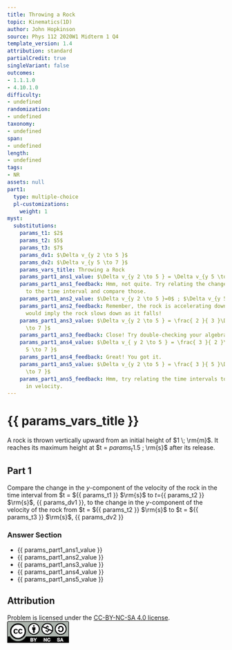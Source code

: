 ```yaml
---
title: Throwing a Rock
topic: Kinematics(1D)
author: John Hopkinson
source: Phys 112 2020W1 Midterm 1 Q4
template_version: 1.4
attribution: standard
partialCredit: true
singleVariant: false
outcomes:
- 1.1.1.0
- 4.10.1.0
difficulty:
- undefined
randomization:
- undefined
taxonomy:
- undefined
span:
- undefined
length:
- undefined
tags:
- NR
assets: null
part1:
  type: multiple-choice
  pl-customizations:
    weight: 1
myst:
  substitutions:
    params_t1: $2$
    params_t2: $5$
    params_t3: $7$
    params_dv1: $\Delta v_{y 2 \to 5 }$
    params_dv2: $\Delta v_{y 5 \to 7 }$
    params_vars_title: Throwing a Rock
    params_part1_ans1_value: $\Delta v_{y 2 \to 5 } = \Delta v_{y 5 \to 7 } + 1 $
    params_part1_ans1_feedback: Hmm, not quite. Try relating the change in velocity
      to the time interval and compare those.
    params_part1_ans2_value: $\Delta v_{y 2 \to 5 }=0$ ; $\Delta v_{y 5 \to 7 }<0$
    params_part1_ans2_feedback: Remember, the rock is accelerating down. These statements
      would imply the rock slows down as it falls!
    params_part1_ans3_value: $\Delta v_{y 2 \to 5 } = \frac{ 2 }{ 3 }\Delta v_{y 5
      \to 7 }$
    params_part1_ans3_feedback: Close! Try double-checking your algebra.
    params_part1_ans4_value: $\Delta v_{ y 2 \to 5 } = \frac{ 3 }{ 2 }\Delta v_{y
      5 \to 7 }$
    params_part1_ans4_feedback: Great! You got it.
    params_part1_ans5_value: $\Delta v_{y 2 \to 5 } = \frac{ 3 }{ 5 }\Delta v_{y 5
      \to 7 }$
    params_part1_ans5_feedback: Hmm, try relating the time intervals to the change
      in velocity.
---
```

# {{ params_vars_title }}
A rock is thrown vertically upward from an initial height of $1 \; \rm{m}$. It reaches its maximum height at $t = ${{ params_t1 }}$.5 \; \rm{s}$ after its release.

## Part 1

Compare the change in the $y$-component of the velocity of the rock in the time interval from $t = ${{ params_t1 }} $\rm{s}$ to $t =${{ params_t2 }} $\rm{s}$, {{ params_dv1 }}, to the change in the $y$-component of the velocity of the rock from $t = ${{ params_t2 }} $\rm{s}$ to $t = ${{ params_t3 }} $\rm{s}$, {{ params_dv2 }}

### Answer Section

- {{ params_part1_ans1_value }}
- {{ params_part1_ans2_value }}
- {{ params_part1_ans3_value }}
- {{ params_part1_ans4_value }}
- {{ params_part1_ans5_value }}

## Attribution

Problem is licensed under the [CC-BY-NC-SA 4.0 license](https://creativecommons.org/licenses/by-nc-sa/4.0/).<br> ![The Creative Commons 4.0 license requiring attribution-BY, non-commercial-NC, and share-alike-SA license.](https://raw.githubusercontent.com/firasm/bits/master/by-nc-sa.png)
